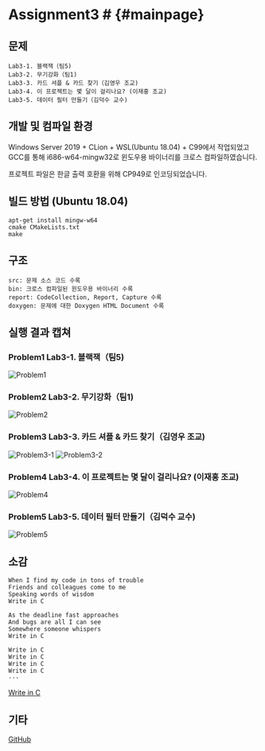 ﻿# Assignment3 # {#mainpage}

## 문제
```
Lab3-1. 블랙잭（팀5)
Lab3-2. 무기강화（팀1)
Lab3-3. 카드 셔플 & 카드 찾기（김영우 조교)
Lab3-4. 이 프로젝트는 몇 달이 걸리나요? (이재홍 조교)
Lab3-5. 데이터 필터 만들기（김덕수 교수)
```

## 개발 및 컴파일 환경
Windows Server 2019 + CLion + WSL(Ubuntu 18.04) + C99에서 작업되었고 GCC를 통해 i686-w64-mingw32로 윈도우용 바이너리를 크로스 컴파일하였습니다.

프로젝트 파일은 한글 출력 호환을 위해 CP949로 인코딩되었습니다.

## 빌드 방법 (Ubuntu 18.04)
```
apt-get install mingw-w64
cmake CMakeLists.txt
make
```

## 구조
```
src: 문제 소스 코드 수록
bin: 크로스 컴파일된 윈도우용 바이너리 수록
report: CodeCollection, Report, Capture 수록
doxygen: 문제에 대한 Doxygen HTML Document 수록
```

## 실행 결과 캡쳐
### Problem1	Lab3-1. 블랙잭（팀5)
![Problem1](../report/capture/Problem1.png)
### Problem2	Lab3-2. 무기강화（팀1)
![Problem2](../report/capture/Problem2.png)
### Problem3	Lab3-3. 카드 셔플 & 카드 찾기（김영우 조교)
![Problem3-1](../report/capture/Problem3-1.png)
![Problem3-2](../report/capture/Problem3-2.png)
### Problem4	Lab3-4. 이 프로젝트는 몇 달이 걸리나요? (이재홍 조교)
![Problem4](../report/capture/Problem4.png)
### Problem5	Lab3-5. 데이터 필터 만들기（김덕수 교수)
![Problem5](../report/capture/Problem5.png)

## 소감
```
When I find my code in tons of trouble
Friends and colleagues come to me
Speaking words of wisdom
Write in C

As the deadline fast approaches
And bugs are all I can see
Somewhere someone whispers
Write in C

Write in C
Write in C
Write in C
Write in C
···
```
[Write in C](https://www.youtube.com/watch?v=XHosLhPEN3k)

## 기타
[GitHub](https://github.com/refracta/koreatech-assignment/tree/master/CPrograming2)